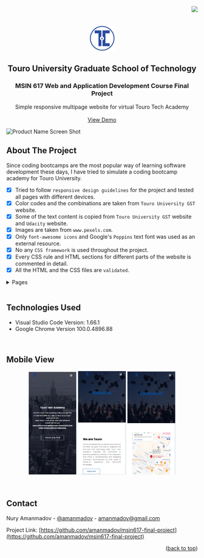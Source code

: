 <p align="right"><img src="https://img.shields.io/badge/License-MIT-yellow.svg"></p>

<!-- PROJECT LOGO -->
<br/>
<div align="center">
  <a href="https://github.com/amanmadov/msin617-final-project">
    <img src="images/touro-logo.png" alt="Logo">
  </a>

  <h2 align="center">Touro University Graduate School of Technology</h2>
  <h3 align="center">MSIN 617 Web and Application Development Course Final Project</h3>

  <p align="center">
    Simple responsive multipage website for virtual Touro Tech Academy
    <br/> <br/>
    <a href="https://amanmadov.github.io/msin617-final-project/index.html">View Demo</a>
  </p>
</div>


![Product Name Screen Shot](https://amanmadov.github.io/msin617-final-project/images/screenshot.png)


<!-- ABOUT THE PROJECT -->
## About The Project

Since coding bootcamps are the most popular way of learning software development these days, I have tried to simulate a coding bootcamp academy for Touro University. 

- [x] Tried to follow `responsive design guidelines` for the project and tested all pages with different devices. 
- [x] Color codes and the combinations are taken from `Touro University GST` website. 
- [x] Some of the text content is copied from `Touro University GST` website and `Udacity` website. 
- [x] Images are taken from `www.pexels.com`. 
- [x] Only `font-awesome icons` and Google's `Poppins` text font was used as an external resource.
- [x] No any `CSS framework` is used throughout the project.
- [x] Every CSS rule and HTML sections for different parts of the website is commented in detail. 
- [x] All the HTML and the CSS files are `validated`. 

<!-- TABLE OF CONTENTS -->
<details>
  <summary>Pages</summary>
  <ol>
    <li><a href="https://amanmadov.github.io/msin617-final-project/index.html" target="_blank">Home</a></li>
    <li><a href="https://amanmadov.github.io/msin617-final-project/about.html" target="_blank">About</a></li>
    <li><a href="https://amanmadov.github.io/msin617-final-project/courses.html" target="_blank">Courses</a></li>
    <li><a href="https://amanmadov.github.io/msin617-final-project/blog.html" target="_blank">Blog</a></li>
    <li><a href="https://amanmadov.github.io/msin617-final-project/contact.html" target="_blank">Contact</a></li>
  </ol>
</details>

<br/>

## Technologies Used
 - Visual Studio Code Version: 1.66.1
 - Google Chrome Version 100.0.4896.88

<br/>

## Mobile View

<p align="center">
  <img alt="Light" src="images/mob1.png" width="25%">
  <img alt="Dark" src="images/mob2.png" width="25%">
  <img alt="Dark" src="images/mob4.png" width="25%">
</p>



<br/>


<!-- CONTACT -->
## Contact

Nury Amanmadov - [@amanmadov](https://twitter.com/amanmadov) - amanmadov@gmail.com

Project Link: [https://github.com/amanmadov/msin617-final-project](https://github.com/amanmadov/msin617-final-project)

<p align="right">(<a href="#top">back to top</a>)</p>
